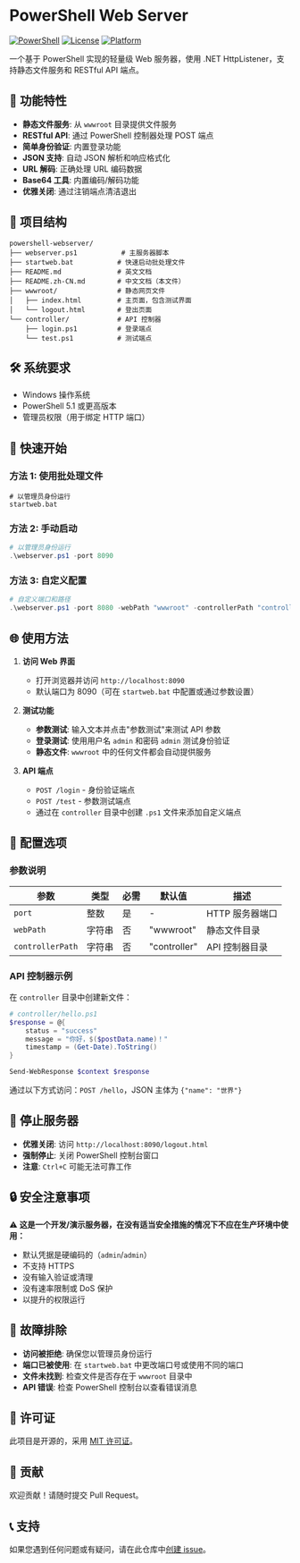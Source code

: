 # PowerShell Web Server

[![PowerShell](https://img.shields.io/badge/PowerShell-5.1%2B-blue.svg)](https://github.com/PowerShell/PowerShell)
[![License](https://img.shields.io/badge/License-MIT-green.svg)](LICENSE)
[![Platform](https://img.shields.io/badge/Platform-Windows-lightgrey.svg)](https://www.microsoft.com/windows)

一个基于 PowerShell 实现的轻量级 Web 服务器，使用 .NET HttpListener，支持静态文件服务和 RESTful API 端点。

## 🚀 功能特性

- **静态文件服务**: 从 `wwwroot` 目录提供文件服务
- **RESTful API**: 通过 PowerShell 控制器处理 POST 端点
- **简单身份验证**: 内置登录功能
- **JSON 支持**: 自动 JSON 解析和响应格式化
- **URL 解码**: 正确处理 URL 编码数据
- **Base64 工具**: 内置编码/解码功能
- **优雅关闭**: 通过注销端点清洁退出

## 📁 项目结构

```
powershell-webserver/
├── webserver.ps1           # 主服务器脚本
├── startweb.bat           # 快速启动批处理文件
├── README.md              # 英文文档
├── README.zh-CN.md        # 中文文档（本文件）
├── wwwroot/               # 静态网页文件
│   ├── index.html         # 主页面，包含测试界面
│   └── logout.html        # 登出页面
└── controller/            # API 控制器
    ├── login.ps1          # 登录端点
    └── test.ps1           # 测试端点
```

## 🛠️ 系统要求

- Windows 操作系统
- PowerShell 5.1 或更高版本
- 管理员权限（用于绑定 HTTP 端口）

## 🚀 快速开始

### 方法 1: 使用批处理文件
```batch
# 以管理员身份运行
startweb.bat
```

### 方法 2: 手动启动
```powershell
# 以管理员身份运行
.\webserver.ps1 -port 8090
```

### 方法 3: 自定义配置
```powershell
# 自定义端口和路径
.\webserver.ps1 -port 8080 -webPath "wwwroot" -controllerPath "controller"
```

## 🌐 使用方法

1. **访问 Web 界面**
   - 打开浏览器并访问 `http://localhost:8090`
   - 默认端口为 8090（可在 `startweb.bat` 中配置或通过参数设置）

2. **测试功能**
   - **参数测试**: 输入文本并点击"参数测试"来测试 API 参数
   - **登录测试**: 使用用户名 `admin` 和密码 `admin` 测试身份验证
   - **静态文件**: `wwwroot` 中的任何文件都会自动提供服务

3. **API 端点**
   - `POST /login` - 身份验证端点
   - `POST /test` - 参数测试端点
   - 通过在 `controller` 目录中创建 `.ps1` 文件来添加自定义端点

## 🔧 配置选项

### 参数说明

| 参数 | 类型 | 必需 | 默认值 | 描述 |
|------|------|------|--------|------|
| `port` | 整数 | 是 | - | HTTP 服务器端口 |
| `webPath` | 字符串 | 否 | "wwwroot" | 静态文件目录 |
| `controllerPath` | 字符串 | 否 | "controller" | API 控制器目录 |

### API 控制器示例

在 `controller` 目录中创建新文件：

```powershell
# controller/hello.ps1
$response = @{
    status = "success"
    message = "你好，$($postData.name)！"
    timestamp = (Get-Date).ToString()
}

Send-WebResponse $context $response
```

通过以下方式访问：`POST /hello`，JSON 主体为 `{"name": "世界"}`

## 🛑 停止服务器

- **优雅关闭**: 访问 `http://localhost:8090/logout.html`
- **强制停止**: 关闭 PowerShell 控制台窗口
- **注意**: `Ctrl+C` 可能无法可靠工作

## 🔒 安全注意事项

⚠️ **这是一个开发/演示服务器，在没有适当安全措施的情况下不应在生产环境中使用：**

- 默认凭据是硬编码的（`admin`/`admin`）
- 不支持 HTTPS
- 没有输入验证或清理
- 没有速率限制或 DoS 保护
- 以提升的权限运行

## 🐛 故障排除

- **访问被拒绝**: 确保您以管理员身份运行
- **端口已被使用**: 在 `startweb.bat` 中更改端口号或使用不同的端口
- **文件未找到**: 检查文件是否存在于 `wwwroot` 目录中
- **API 错误**: 检查 PowerShell 控制台以查看错误消息

## 📝 许可证

此项目是开源的，采用 [MIT 许可证](LICENSE)。

## 🤝 贡献

欢迎贡献！请随时提交 Pull Request。

## 📞 支持

如果您遇到任何问题或有疑问，请在此仓库中[创建 issue](../../issues)。

